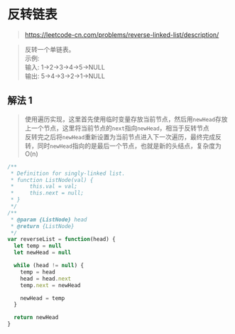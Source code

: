 # 反转链表

> https://leetcode-cn.com/problems/reverse-linked-list/description/

> 反转一个单链表。  
> 示例:  
> 输入: 1->2->3->4->5->NULL  
> 输出: 5->4->3->2->1->NULL

## 解法 1

> 使用遍历实现，这里首先使用临时变量存放当前节点，然后用`newHead`存放上一个节点，这里将当前节点的`next`指向`newHead`，相当于反转节点  
> 反转完之后将`newHead`重新设置为当前节点进入下一次遍历，最终完成反转，同时`newHead`指向的是最后一个节点，也就是新的头结点，复杂度为 O(n)

```javascript
/**
 * Definition for singly-linked list.
 * function ListNode(val) {
 *     this.val = val;
 *     this.next = null;
 * }
 */
/**
 * @param {ListNode} head
 * @return {ListNode}
 */
var reverseList = function(head) {
  let temp = null
  let newHead = null

  while (head != null) {
    temp = head
    head = head.next
    temp.next = newHead

    newHead = temp
  }

  return newHead
}
```
